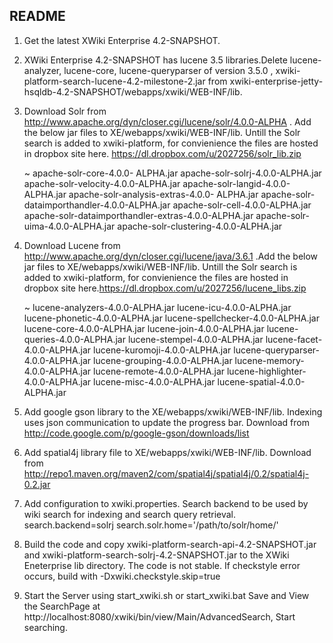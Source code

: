 README
-----------------------------------------------
1. Get the latest XWiki Enterprise 4.2-SNAPSHOT.

2. XWiki Enterprise 4.2-SNAPSHOT has lucene 3.5 libraries.Delete lucene-analyzer, lucene-core, lucene-queryparser of version 3.5.0 , xwiki-platform-search-lucene-4.2-milestone-2.jar from xwiki-enterprise-jetty-hsqldb-4.2-SNAPSHOT/webapps/xwiki/WEB-INF/lib.

3. Download Solr from http://www.apache.org/dyn/closer.cgi/lucene/solr/4.0.0-ALPHA . 
   Add the below jar files to XE/webapps/xwiki/WEB-INF/lib.
   Untill the Solr search is added to xwiki-platform, for convienience the files are hosted in dropbox site here.
   https://dl.dropbox.com/u/2027256/solr_lib.zip

   ~ apache-solr-core-4.0.0- ALPHA.jar
     apache-solr-solrj-4.0.0-ALPHA.jar
     apache-solr-velocity-4.0.0-ALPHA.jar
     apache-solr-langid-4.0.0- ALPHA.jar
     apache-solr-analysis-extras-4.0.0- ALPHA.jar
     apache-solr-dataimporthandler-4.0.0-ALPHA.jar
     apache-solr-cell-4.0.0-ALPHA.jar
     apache-solr-dataimporthandler-extras-4.0.0-ALPHA.jar 
     apache-solr-uima-4.0.0-ALPHA.jar
     apache-solr-clustering-4.0.0-ALPHA.jar

3. Download Lucene from http://www.apache.org/dyn/closer.cgi/lucene/java/3.6.1  .Add the below jar files to XE/webapps/xwiki/WEB-INF/lib.
   Untill the Solr search is added to xwiki-platform, for convienience the files are hosted in dropbox site here.https://dl.dropbox.com/u/2027256/lucene_libs.zip

   ~ lucene-analyzers-4.0.0-ALPHA.jar
     lucene-icu-4.0.0-ALPHA.jar
     lucene-phonetic-4.0.0-ALPHA.jar
     lucene-spellchecker-4.0.0-ALPHA.jar
     lucene-core-4.0.0-ALPHA.jar
     lucene-join-4.0.0-ALPHA.jar
     lucene-queries-4.0.0-ALPHA.jar
     lucene-stempel-4.0.0-ALPHA.jar
     lucene-facet-4.0.0-ALPHA.jar
     lucene-kuromoji-4.0.0-ALPHA.jar
     lucene-queryparser-4.0.0-ALPHA.jar
     lucene-grouping-4.0.0-ALPHA.jar
     lucene-memory-4.0.0-ALPHA.jar
     lucene-remote-4.0.0-ALPHA.jar
     lucene-highlighter-4.0.0-ALPHA.jar
     lucene-misc-4.0.0-ALPHA.jar
     lucene-spatial-4.0.0-ALPHA.jar

4. Add  google gson library to the XE/webapps/xwiki/WEB-INF/lib. Indexing uses json communication to update the progress bar. Download from http://code.google.com/p/google-gson/downloads/list

5. Add spatial4j library file to XE/webapps/xwiki/WEB-INF/lib. Download from http://repo1.maven.org/maven2/com/spatial4j/spatial4j/0.2/spatial4j-0.2.jar
 
6. Add configuration to xwiki.properties. 
   Search backend to be used by wiki search for indexing and search query retrieval.
   search.backend=solrj
   search.solr.home='/path/to/solr/home/'

7. Build the code and copy xwiki-platform-search-api-4.2-SNAPSHOT.jar and xwiki-platform-search-solrj-4.2-SNAPSHOT.jar to the XWiki Eneterprise lib directory.
   The code is not stable. If checkstyle error occurs, build with -Dxwiki.checkstyle.skip=true

8. Start the Server using start_xwiki.sh or start_xwiki.bat
   Save and View the SearchPage  at http://localhost:8080/xwiki/bin/view/Main/AdvancedSearch, Start searching.        


    